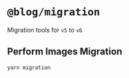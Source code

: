 # `@blog/migration`

Migration tools for `v5` to `v6`

## Perform Images Migration

```shell script
yarn migration
```
